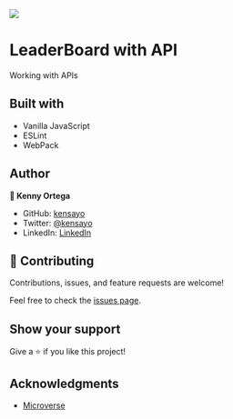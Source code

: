 ![](https://img.shields.io/badge/Microverse-blueviolet)

# LeaderBoard with API

Working with APIs

## Built with

- Vanilla JavaScript
- ESLint
- WebPack

## Author

**👤 Kenny Ortega**

- GitHub: [kensayo](https://github.com/kensayo)
- Twitter: [@kensayo](https://twitter.com/kensayo)
- LinkedIn: [LinkedIn](https://www.linkedin.com/in/kenny-ortega/)


## 🤝 Contributing

Contributions, issues, and feature requests are welcome!

Feel free to check the [issues page](../../issues/).

## Show your support

Give a ⭐️ if you like this project!

## Acknowledgments

- [Microverse](https://www.microverse.org/)
